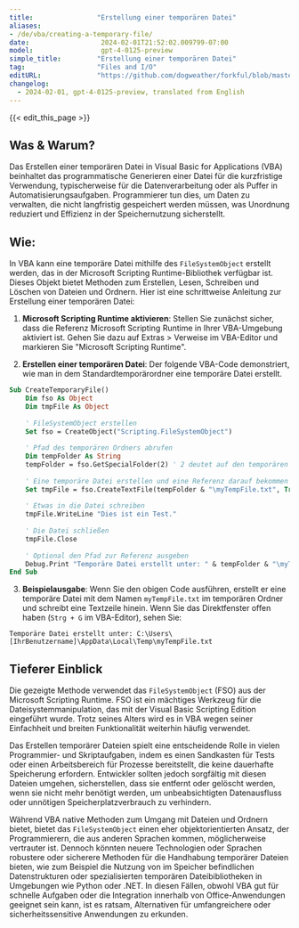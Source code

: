 ```yaml
---
title:                "Erstellung einer temporären Datei"
aliases:
- /de/vba/creating-a-temporary-file/
date:                  2024-02-01T21:52:02.009799-07:00
model:                 gpt-4-0125-preview
simple_title:         "Erstellung einer temporären Datei"
tag:                  "Files and I/O"
editURL:              "https://github.com/dogweather/forkful/blob/master/content/de/vba/creating-a-temporary-file.md"
changelog:
  - 2024-02-01, gpt-4-0125-preview, translated from English
---
```


{{< edit_this_page >}}

## Was & Warum?

Das Erstellen einer temporären Datei in Visual Basic for Applications (VBA) beinhaltet das programmatische Generieren einer Datei für die kurzfristige Verwendung, typischerweise für die Datenverarbeitung oder als Puffer in Automatisierungsaufgaben. Programmierer tun dies, um Daten zu verwalten, die nicht langfristig gespeichert werden müssen, was Unordnung reduziert und Effizienz in der Speichernutzung sicherstellt.

## Wie:

In VBA kann eine temporäre Datei mithilfe des `FileSystemObject` erstellt werden, das in der Microsoft Scripting Runtime-Bibliothek verfügbar ist. Dieses Objekt bietet Methoden zum Erstellen, Lesen, Schreiben und Löschen von Dateien und Ordnern. Hier ist eine schrittweise Anleitung zur Erstellung einer temporären Datei:

1. **Microsoft Scripting Runtime aktivieren**: Stellen Sie zunächst sicher, dass die Referenz Microsoft Scripting Runtime in Ihrer VBA-Umgebung aktiviert ist. Gehen Sie dazu auf Extras > Verweise im VBA-Editor und markieren Sie "Microsoft Scripting Runtime".

2. **Erstellen einer temporären Datei**: Der folgende VBA-Code demonstriert, wie man in dem Standardtemporärordner eine temporäre Datei erstellt.

```vb
Sub CreateTemporaryFile()
    Dim fso As Object
    Dim tmpFile As Object
    
    ' FileSystemObject erstellen
    Set fso = CreateObject("Scripting.FileSystemObject")
    
    ' Pfad des temporären Ordners abrufen
    Dim tempFolder As String
    tempFolder = fso.GetSpecialFolder(2) ' 2 deutet auf den temporären Ordner hin
    
    ' Eine temporäre Datei erstellen und eine Referenz darauf bekommen
    Set tmpFile = fso.CreateTextFile(tempFolder & "\myTempFile.txt", True)
    
    ' Etwas in die Datei schreiben
    tmpFile.WriteLine "Dies ist ein Test."
    
    ' Die Datei schließen
    tmpFile.Close
    
    ' Optional den Pfad zur Referenz ausgeben
    Debug.Print "Temporäre Datei erstellt unter: " & tempFolder & "\myTempFile.txt"
End Sub
```

3. **Beispielausgabe**: Wenn Sie den obigen Code ausführen, erstellt er eine temporäre Datei mit dem Namen `myTempFile.txt` im temporären Ordner und schreibt eine Textzeile hinein. Wenn Sie das Direktfenster offen haben (`Strg + G` im VBA-Editor), sehen Sie:
   
```
Temporäre Datei erstellt unter: C:\Users\[IhrBenutzername]\AppData\Local\Temp\myTempFile.txt
```

## Tieferer Einblick

Die gezeigte Methode verwendet das `FileSystemObject` (FSO) aus der Microsoft Scripting Runtime. FSO ist ein mächtiges Werkzeug für die Dateisystemmanipulation, das mit der Visual Basic Scripting Edition eingeführt wurde. Trotz seines Alters wird es in VBA wegen seiner Einfachheit und breiten Funktionalität weiterhin häufig verwendet.

Das Erstellen temporärer Dateien spielt eine entscheidende Rolle in vielen Programmier- und Skriptaufgaben, indem es einen Sandkasten für Tests oder einen Arbeitsbereich für Prozesse bereitstellt, die keine dauerhafte Speicherung erfordern. Entwickler sollten jedoch sorgfältig mit diesen Dateien umgehen, sicherstellen, dass sie entfernt oder gelöscht werden, wenn sie nicht mehr benötigt werden, um unbeabsichtigten Datenausfluss oder unnötigen Speicherplatzverbrauch zu verhindern.

Während VBA native Methoden zum Umgang mit Dateien und Ordnern bietet, bietet das `FileSystemObject` einen eher objektorientierten Ansatz, der Programmierern, die aus anderen Sprachen kommen, möglicherweise vertrauter ist. Dennoch könnten neuere Technologien oder Sprachen robustere oder sicherere Methoden für die Handhabung temporärer Dateien bieten, wie zum Beispiel die Nutzung von im Speicher befindlichen Datenstrukturen oder spezialisierten temporären Dateibibliotheken in Umgebungen wie Python oder .NET. In diesen Fällen, obwohl VBA gut für schnelle Aufgaben oder die Integration innerhalb von Office-Anwendungen geeignet sein kann, ist es ratsam, Alternativen für umfangreichere oder sicherheitssensitive Anwendungen zu erkunden.
